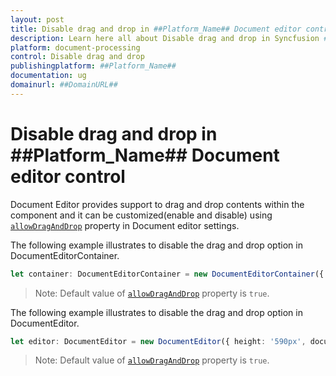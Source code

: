 ```yaml
---
layout: post
title: Disable drag and drop in ##Platform_Name## Document editor control | Syncfusion
description: Learn here all about Disable drag and drop in Syncfusion ##Platform_Name## Document editor control of Syncfusion Essential JS 2 and more.
platform: document-processing
control: Disable drag and drop 
publishingplatform: ##Platform_Name##
documentation: ug
domainurl: ##DomainURL##
---
```


# Disable drag and drop in ##Platform_Name## Document editor control

Document Editor provides support to drag and drop contents within the component and it can be customized(enable and disable) using [`allowDragAndDrop`](https://ej2.syncfusion.com/javascript/documentation/api/document-editor/documenteditorsettings#allowDragAndDrop) property in Document editor settings.

The following example illustrates to disable the drag and drop option in DocumentEditorContainer.

```ts
let container: DocumentEditorContainer = new DocumentEditorContainer({ enableToolbar: true, height: '590px', documentEditorSettings: { allowDragAndDrop: false } });
```

>Note: Default value of [`allowDragAndDrop`](https://ej2.syncfusion.com/javascript/documentation/api/document-editor#documenteditorsettings#allowDragAndDrop) property is `true`.

The following example illustrates to disable the drag and drop option in DocumentEditor.

```ts
let editor: DocumentEditor = new DocumentEditor({ height: '590px', documentEditorSettings: { allowDragAndDrop: false } });
```

>Note: Default value of [`allowDragAndDrop`](https://ej2.syncfusion.com/javascript/documentation/api/document-editor#documenteditorsettings#allowDragAndDrop) property is `true`.